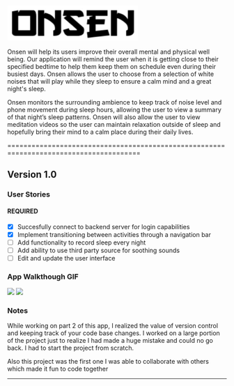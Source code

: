 
<img src="app/src/main/res/drawable/name.png" class="center" width="300" height="80">

Onsen will help its users improve their overall mental and physical well being. Our application will remind the user when it is getting close to their specified bedtime to help them keep them on schedule even during their busiest days. Onsen allows the user to choose from a selection of white noises that will play while they sleep to ensure a calm mind and a great night's sleep.

Onsen monitors the surrounding ambience to keep track of noise level and phone movement during sleep hours, allowing the user to view a summary of that night’s sleep patterns. Onsen will also allow the user to view meditation videos so the user can maintain relaxation outside of sleep and hopefully bring their mind to a calm place during their daily lives.

=======================================================================================

## Version 1.0

### User Stories

#### REQUIRED 
- [x] Succesfully connect to backend server for login capabilities
- [x] Implement transitioning between activities through a navigation bar
- [ ] Add functionality to record sleep every night
- [ ] Add ability to use third party source for soothing sounds
- [ ] Edit and update the user interface 

### App Walkthough GIF
<img src="http://g.recordit.co/FAXRWKRyG1.gif" width=250>     <img src="http://g.recordit.co/QqjxhR5yAf.gif" width=250>

### Notes
While working on part 2 of this app, I realized the value of version control and keeping track of your code base changes. I worked on a large portion of the project just to realize I had made a huge mistake and could no go back. I had to start the project from scratch. 

Also this project was the first one I was able to collaborate with others which made it fun to code together

---